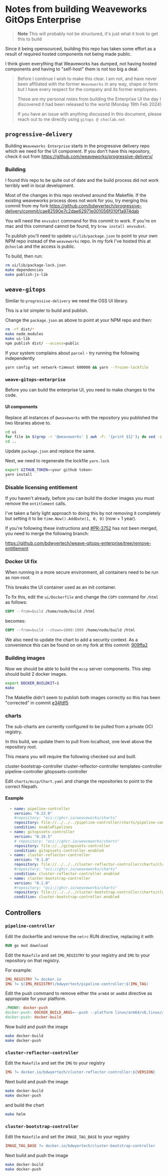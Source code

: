 # Notes from building Weaveworks GitOps Enterprise

> **Note** This will probably not be structured, it's just what it took to get
> this to build

Since it being opensourced, building this repo has taken some effort as a result
of required hosted components not being made public.

I think given everything that Weaveworks has dumped, not having hosted components
and having to "self-host" them is not too big a deal.

> Before I continue I wish to make this clear. I am not, and have never been
> affiliated with the former `Weaveworks` in any way, shape or form but I have
> every respect for the company and its former employees.
>
> These are my personal notes from building the Enterprise UI the day I
> discovered it had been released to the world (Monday 19th Feb 2024)
>
> If you have an issue with anything discussed in this document, please reach
> out to me directly using `gitops @ choclab.net`

## `progressive-delivery`

Building `Weaveworks Enterprise` starts in the progressive delivery repo which
we need for the UI component. If you don't have this repository, check it out
from <https://github.com/weaveworks/progressive-delivery/>

### Building

I found this repo to be quite out of date and the build process did not work
terribly well in local development.

Most of the changes in this repo revolved around the Makefile. If the existing
weaveworks process does not work for you, try merging this commit from my fork
<https://github.com/bdwyertech/progressive-delivery/commit/cae82590e7c2dae62971e001056f010f1a974dab>

You will need the `envsubst` command for this commit to work. If you're on mac
and this command cannot be found, try `brew install envsubst`.

To publish you'll need to update `ui/lib/package.json` to point to your own
NPM repo instead of the `weaveworks` repo. In my fork I've hosted this at
`@choclab` and the access is public.

To build, then run:

```sh
rm ui/lib/package-lock.json
make dependencies
make publish-js-lib
```

## `weave-gitops`

Similar to `progressive-delivery` we need the OSS UI library.

This is a lot simpler to build and publish.

Change the `package.json` as above to point at your NPM repo and then:

```sh
rm -rf dist/*
make node_modules
make ui-lib
npm publish dist/ --access=public
```

If your system complains about `parcel` - try running the following independently

```sh
yarn config set network-timeout 600000 && yarn --frozen-lockfile
```

### `weave-gitops-enterprise`

Before you can build the enterprise UI, you need to make changes to the code.

#### UI components

Replace all instances of `@weaveworks` with the repository you published the two
libraries above to.

```sh
cd ui
for file in $(grep -r '@weaveworks' | awk -F: '{print $1}'); do sed -i 's/@weaveworks/@bdwyertech/g' $file; done
cd ..
```

Update `package.json` and replace the same.

Next, we need to regenerate the lockfile `yarn.lock`

```sh
export GITHUB_TOKEN=<your github token>
yarn install
```

### Disable licensing entitlement

If you haven't already, before you can build the docker images you must remove
the `entitlement` calls.

I've taken a fairly light approach to doing this by not removing it completely
but setting it to be `time.Now().AddDate(1, 0, 0)` (now + 1 year).

If you're following these instructions and [#PR-3752](https://github.com/weaveworks/weave-gitops-enterprise/pull/3752)
has not been merged, you need to merge the following branch:

<https://github.com/bdwyertech/weave-gitops-enterprise/tree/remove-entitlement>

### Docker UI fix

When running in a more secure environment, all containers need to be run as
non-root.

This breaks the UI container used as an init container.

To fix this, edit the `ui/Dockerfile` and change the `COPY` command for `/html` as follows:

```Dockerfile
COPY --from=build /home/node/build /html
```

becomes:

```Dockerfile
COPY --from=build --chown=1000:1000 /home/node/build /html
```

We also need to update the chart to add a security context. As a convenience
this can be found on on my fork at this commit: [909ffa2](https://github.com/bdwyertech/weave-gitops-enterprise/commit/909ffa27e2a302fca51246637d8b46d36ec34aa6)

### Building images

Now we should be able to build the `mccp` server components. This step should
build 2 docker images.

```sh
export DOCKER_BUILDKIT=1
make
```

The Makefile didn't seem to publish both images correctly so this has been
"corrected" in commit [e34fdf5](https://github.com/bdwyertech/weave-gitops-enterprise/commit/e34fdf5d486795cea98ef13187ab379d593c5676)

### charts

The sub-charts are currently configured to be pulled from a private OCI registry.

In this build, we update them to pull from localhost, one level above the repository
root.

This means you will require the following checked out and built.

cluster-bootstrap-controller
cluster-reflector-controller
templates-controller
pipeline-controller
gitopssets-controller

Edit `charts/mccp/Chart.yaml` and change the repositories to point to the
correct filepath.

#### Example

```yaml
  - name: pipeline-controller
    version: "0.22.0"
    #repository: "oci://ghcr.io/weaveworks/charts"
    repository: file://../../../pipeline-controller/charts/pipeline-controller
    condition: enablePipelines
  - name: gitopssets-controller
    version: "0.16.5"
    # repository: "oci://ghcr.io/weaveworks/charts"
    repository: file://../gitopssets-controller
    condition: gitopssets-controller.enabled
  - name: cluster-reflector-controller
    version: "0.1.0"
    repository: file://../../../cluster-reflector-controller/charts/cluster-reflector-controller
    #repository: "oci://ghcr.io/weaveworks/charts"
    condition: cluster-reflector-controller.enabled
  - name: cluster-bootstrap-controller
    version: "0.1.0"
    #repository: "oci://ghcr.io/weaveworks/charts"
    repository: file://../../../cluster-bootstrap-controller/charts/cluster-bootstrap-controller
    condition: cluster-bootstrap-controller.enabled
```

## Controllers

### `pipeline-controller`

Edit the dockerfile and remove the `netrc` RUN directive, replacing it with

```Dockerfile
RUN go mod download
```

Edit the `Makefile` and set `IMG_REGISTRY` to your registry and `IMG` to your
repository on that registry.

For example:

```Makefile
IMG_REGISTRY ?= docker.io
IMG ?= $(IMG_REGISTRY)/bdwyertech/pipeline-controller:$(IMG_TAG)
```

Edit the push command to remove either the `arm64` or `amd64` directive as
appropriate for your platform.

```Makefile
.PHONY: docker-push
docker-push: DOCKER_BUILD_ARGS=--push --platform linux/arm64/v8,linux/amd64
docker-push: docker-build
```

Now build and push the image

```sh
make docker-build
make docker-push
```

### `cluster-reflector-controller`

Edit the `Makefile` and set the `IMG` to your registry

```Makefile
IMG ?= docker.io/bdwyertech/cluster-reflector-controller:${VERSION}
```

Next build and push the image

```sh
make docker-build
make docker-push
```

and build the chart

```sh
make helm
```

### `cluster-bootstrap-controller`

Edit the `Makefile` and set the `IMAGE_TAG_BASE` to your registry

```Makefile
IMAGE_TAG_BASE ?= docker.io/bdwyertech/cluster-bootstrap-controller
```

Next build and push the image

```sh
make docker-build
make docker-push
```
